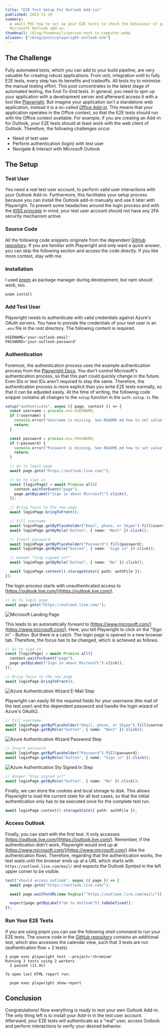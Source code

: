 ```yaml
---
title: "E2E Test Setup For Outlook Add-ins"
published: 2023-11-19
summary:
  A small POC how to set up your E2E tests to check the behaviour of your
  Microsoft Outlook add-in.
thumbnail: /blog/thumbnails/person-next-to-computer.webp
aliases: ["/blog/posts/playwright-outlook-e2e"]
---
```


## The Challenge

Fully automated tests, which you can add to your build pipeline, are very
valuable for creating robust applications. From unit, integration until to fully
E2E tests, every step has its benefits and tradeoffs. All tests try to minimize
the manual testing effort. This post concentrates to the latest stage of
automated testing, the End-To-End tests. In general, you need to spin up your
application with a development server and afterward access it with a tool like
[Playwright](https://playwright.dev/). But imagine your application isn't a
standalone web application, instead it is a so-called
[Office Add-in](https://learn.microsoft.com/en-us/office/dev/add-ins/overview/office-add-ins).
This means that your application operates in the Office context, so that the E2E
tests should run with the Office context available. For example, if you are
creating an Add-in for Outlook, your E2E tests should at least work with the web
client of Outlook. Therefore, the following challenges occur.

- Need of test user
- Perform authentication (login) with test user
- Navigate & Interact with Microsoft Outlook

## The Setup

### Test User

You need a real test user account, to perform valid user interactions with your
Outlook Add-in. Furthermore, this facilitates your setup process because you can
install the Outlook add-in manually and use it later with Playwright. To prevent
some headaches around the login process and with the
[KISS principle](https://en.wikipedia.org/wiki/KISS_principle) in mind, your
test user account should not have any 2FA security mechanism active.

### Source Code

All the following code snippets originate from the dependent
[GitHub repository](https://github.com/larsschieffer/outlook-playwright-e2e). If
you are familiar with Playwright and only want a quick answer, you can skip the
following section and access the code directly. If you like more context, stay
with me.

### Installation

I used [pnpm](https://pnpm.io/) as package manager during development, but npm
should work, too.

```shell
pnpm install
```

### Add Test User

Playwright needs to authenticate with valid credentials against Azure's OAuth
servers. You have to provide the credentials of your test user in an `.env` file
in the root directory. The following content is required.

```BASIC
USERNAME='your-outlook-email'
PASSWORD='your-outlook-password'
```

### Authentication

Foremost, the authentication process uses the example authentication process
from the [Playwright Docs](https://playwright.dev/docs/auth). You don't control
Microsoft's authentication process, so that this part could quickly change in
the future. Even IDs or test IDs aren't required to stay the same. Therefore,
the authentication process is more explicit than you write E2E tests normally,
so that it can be adjusted easily. At the time of writing, the following code
snippet contains all changes to the `setup` function in the `auth.setup.ts`
file.

```ts
setup("authenticate", async ({ page, context }) => {
  const username = process.env.USERNAME;
  if (!username) {
    console.error("Username is missing. See README.md how to set value");
    return;
  }

  const password = process.env.PASSWORD;
  if (!password) {
    console.error("Password is missing. See README.md how to set value");
    return;
  }

  // Go to login page
  await page.goto("https://outlook.live.com/");

  // Go to sign in
  const [loginPage] = await Promise.all([
    context.waitForEvent("page"),
    page.getByLabel("Sign in about Microsoft").click(),
  ]);

  // Bring focus to the new page
  await loginPage.bringToFront();

  // Fill username
  await loginPage.getByPlaceholder("Email, phone, or Skype").fill(username);
  await loginPage.getByRole("button", { name: "Next" }).click();

  // Insert password
  await loginPage.getByPlaceholder("Password").fill(password);
  await loginPage.getByRole("button", { name: "Sign in" }).click();

  // Answer "Stay signed in?"
  await loginPage.getByRole("button", { name: "No" }).click();

  await loginPage.context().storageState({ path: authFile });
});
```

The login process starts with unauthenticated access to
[https://outlook.live.com/](https://outlook.live.com/).

```ts
// Go to login page
await page.goto("https://outlook.live.com/");
```

![Microsoft Landing Page](/blog/playwright-outlook-e2e/Outlook_Sign_In.webp)

This leads to an automatically forward to
[https://www.microsoft.com/](https://www.microsoft.com/). Here, you tell
Playwright to click on the "Sign in" - Button. But there is a catch. The login
page is opened in a new browser tab. Therefore, the focus has to be changed,
which is achieved as follows.

```ts
// Go to sign in
const [loginPage] = await Promise.all([
  context.waitForEvent("page"),
  page.getByLabel("Sign in about Microsoft").click(),
]);

// Bring focus to the new page
await loginPage.bringToFront();
```

![Azure Authentication Wizard E-Mail Step](/blog/playwright-outlook-e2e/Enter_EMail.webp)

Playwright can easily fill the required fields for your username (the mail of
the test user) and the dependent password and handle the login wizard of Azure's
OAuth2.

```ts
// Fill username
await loginPage.getByPlaceholder("Email, phone, or Skype").fill(username);
await loginPage.getByRole("button", { name: "Next" }).click();
```

![Azure Authentication Wizard Password Step](/blog/playwright-outlook-e2e/Enter_Password.webp)

```ts
// Insert password
await loginPage.getByPlaceholder("Password").fill(password);
await loginPage.getByRole("button", { name: "Sign in" }).click();
```

![Azure Authentication Sty Signed In Step](/blog/playwright-outlook-e2e/Stay_Signed_In.webp)

```ts
// Answer "Stay signed in?"
await loginPage.getByRole("button", { name: "No" }).click();
```

Finally, we can store the cookies and local storage to disk. This allows
Playwright to load the current state for all test cases, so that the initial
authentication only has to be executed once for the complete test run.

```ts
await loginPage.context().storageState({ path: authFile });
```

### Access Outlook

Finally, you can start with the first test. It only accesses
[https://outlook.live.com/](https://outlook.live.com/). Remember, if the
authentication didn't work, Playwright would end up at
[https://www.microsoft.com/](https://www.microsoft.com/) (like the
authentication flow). Therefore, regarding that the authentication works, the
test waits until the browser ends up at a URL which starts with
`https://outlook.live.com/mail/` and expects the Outlook Symbol in the left
upper corner to be visible.

```ts
test("should access outlook", async ({ page }) => {
  await page.goto("https://outlook.live.com/");

  await page.waitForURL(new RegExp("^https://outlook.live.com/mail/"));

  expect(page.getByLabel("Go to Outlook")).toBeDefined();
});
```

### Run Your E2E Tests

If you are using pnpm you can use the following shell command to run your E2E
tests. The source code in the
[GitHub repository](https://github.com/larsschieffer/outlook-playwright-e2e)
contains an additional test, which also accesses the calendar view, such that 3
tests are run (authentication flow + 2 tests).

```shell
$ pnpm exec playwright test --project='chromium'
Running 3 tests using 2 workers
  3 passed (11.9s)

To open last HTML report run:

  pnpm exec playwright show-report
```

## Conclusion

Congratulations! Now everything is ready to test your own Outlook Add-in. The
only thing left is to install your Add-in in the test user account. Afterward,
your E2E tests will authenticate as a "real" user, access Outlook and perform
interactions to verify your desired behavior.
